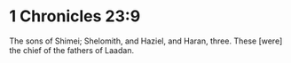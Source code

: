 # 1 Chronicles 23:9

The sons of Shimei; Shelomith, and Haziel, and Haran, three. These [were] the chief of the fathers of Laadan.